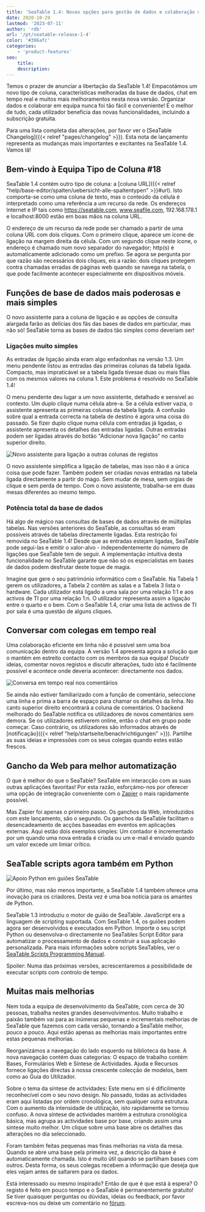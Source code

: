 ```yaml
---
title: 'SeaTable 1.4: Novas opções para gestão de dados e colaboração online - SeaTable'
date: 2020-10-29
lastmod: '2023-07-11'
author: 'rdb'
url: '/pt/seatable-release-1-4'
color: '#396afc'
categories:
    - 'product-features'
seo:
    title:
    description:
---
```


Temos o prazer de anunciar a libertação da SeaTable 1.4! Empacotámos um novo tipo de coluna, características melhoradas da base de dados, chat em tempo real e muitos mais melhoramentos nesta nova versão. Organizar dados e colaborar em equipa nunca foi tão fácil e conveniente! E o melhor de tudo, cada utilizador beneficia das novas funcionalidades, incluindo a subscrição gratuita.

Para uma lista completa das alterações, por favor ver o [SeaTable Changelog]({{< relref "pages/changelog" >}}). Esta nota de lançamento representa as mudanças mais importantes e excitantes na SeaTable 1.4. Vamos lá!

## Bem-vindo à Equipa Tipo de Coluna #18

SeaTable 1.4 contém outro tipo de coluna: a [coluna URL]({{< relref "help/base-editor/spalten/uebersicht-alle-spaltentypen" >}}#url). Isto comporta-se como uma coluna de texto, mas o conteúdo da célula é interpretado como uma referência a um recurso da rede. Os endereços Internet e IP tais como https://seatable.com, www.seafile.com, 192.168.178.1 e localhost:8000 estão em boas mãos na coluna URL.

O endereço de um recurso da rede pode ser chamado a partir de uma coluna URL com dois cliques. Com o primeiro clique, aparece um ícone de ligação na margem direita da célula. Com um segundo clique neste ícone, o endereço é chamado num novo separador do navegador; http(s) é automaticamente adicionado como um prefixo. Se agora se pergunta por que razão são necessários dois cliques, eis a razão: dois cliques protegem contra chamadas erradas de páginas web quando se navega na tabela, o que pode facilmente acontecer especialmente em dispositivos móveis.

## Funções de base de dados mais poderosas e mais simples

O novo assistente para a coluna de ligação e as opções de consulta alargada farão as delícias dos fãs das bases de dados em particular, mas não só! SeaTable torna as bases de dados tão simples como deveriam ser!

### Ligações muito simples

As entradas de ligação ainda eram algo enfadonhas na versão 1.3. Um menu pendente listou as entradas das primeiras colunas da tabela ligada. Compacto, mas impraticável se a tabela ligada tivesse duas ou mais filas com os mesmos valores na coluna 1. Este problema é resolvido no SeaTable 1.4!

O menu pendente deu lugar a um novo assistente, detalhado e sensível ao contexto. Um duplo clique numa célula abre-a. Se a célula estiver vazia, o assistente apresenta as primeiras colunas da tabela ligada. A confusão sobre qual a entrada correcta na tabela de destino é agora uma coisa do passado. Se fizer duplo clique numa célula com entradas já ligadas, o assistente apresenta os detalhes das entradas ligadas. Outras entradas podem ser ligadas através do botão "Adicionar nova ligação" no canto superior direito.

![Novo assistente para ligação a outras colunas de registos](linking-dialog.png)

O novo assistente simplifica a ligação de tabelas, mas isso não é a única coisa que pode fazer. Também podem ser criadas novas entradas na tabela ligada directamente a partir do mago. Sem mudar de mesa, sem orgias de clique e sem perda de tempo. Com o novo assistente, trabalha-se em duas mesas diferentes ao mesmo tempo.

### Potência total da base de dados

Há algo de mágico nas consultas de bases de dados através de múltiplas tabelas. Nas versões anteriores do SeaTable, as consultas só eram possíveis através de tabelas directamente ligadas. Esta restrição foi removida no SeaTable 1.4! Desde que as entradas estejam ligadas, SeaTable pode segui-las e emitir o valor-alvo - independentemente do número de ligações que SeaTable tem de seguir. A implementação intuitiva desta funcionalidade no SeaTable garante que não só os especialistas em bases de dados podem desfrutar deste toque de magia.

Imagine que gere o seu património informático com o SeaTable. Na Tabela 1 gerem os utilizadores, a Tabela 2 contém as salas e a Tabela 3 lista o hardware. Cada utilizador está ligado a uma sala por uma relação 1:1 e aos activos de TI por uma relação 1:n. O utilizador representa assim a ligação entre o quarto e o bem. Com o SeaTable 1.4, criar uma lista de activos de TI por sala é uma questão de alguns cliques.

## Conversar com colegas em tempo real

Uma colaboração eficiente em linha não é possível sem uma boa comunicação dentro da equipa. A versão 1.4 apresenta agora a solução que o mantém em estreito contacto com os membros da sua equipa! Discutir ideias, comentar novos registos e discutir alterações, tudo isto é facilmente possível e acontece onde deveria acontecer: directamente nos dados.

![Conversa em tempo real nos comentários](comment-chat.png)

Se ainda não estiver familiarizado com a função de comentário, seleccione uma linha e prima a barra de espaço para chamar os detalhes da linha. No canto superior direito encontrará a coluna de comentários. O backend melhorado do SeaTable notifica os utilizadores de novos comentários sem demora. Se os utilizadores estiverem online, então o chat em grupo pode começar. Caso contrário, os utilizadores são informados através de [notificação]({{< relref "help/startseite/benachrichtigungen" >}}). Partilhe as suas ideias e impressões com os seus colegas quando estes estão frescos.

## Gancho da Web para melhor automatização

O que é melhor do que o SeaTable? SeaTable em interacção com as suas outras aplicações favoritas! Por esta razão, esforçámo-nos por oferecer uma opção de integração conveniente com o [Zapier](https://zapier.com/apps/seatable/integrations) o mais rapidamente possível.

Mas Zapier foi apenas o primeiro passo. Os ganchos da Web, introduzidos com este lançamento, são o segundo. Os ganchos da SeaTable facilitam o desencadeamento de acções baseadas em eventos em aplicações externas. Aqui estão dois exemplos simples: Um contador é incrementado por um quando uma nova entrada é criada ou um e-mail é enviado quando um valor excede um limiar crítico.

## SeaTable scripts agora também em Python

![Apoio Python em guiões SeaTable](python.png)

Por último, mas não menos importante, a SeaTable 1.4 também oferece uma inovação para os criadores. Desta vez é uma boa notícia para os amantes de Python.

SeaTable 1.3 introduziu o motor de guião de SeaTable. JavaScript era a linguagem de scripting suportada. Com SeaTable 1.4, os guiões podem agora ser desenvolvidos e executados em Python. Importe o seu script Python ou desenvolva-o directamente no SeaTables Script Editor para automatizar o processamento de dados e construir a sua aplicação personalizada. Para mais informações sobre scripts SeaTables, ver o [SeaTable Scripts Programming Manual](https://developer.seatable.com/scripts/).

Spoiler: Numa das próximas versões, acrescentaremos a possibilidade de executar scripts com controlo de tempo.

## Muitas mais melhorias

Nem toda a equipa de desenvolvimento da SeaTable, com cerca de 30 pessoas, trabalha nestes grandes desenvolvimentos. Muito trabalho e paixão também vai para as inúmeras pequenas e incrementais melhorias de SeaTable que fazemos com cada versão, tornando a SeaTable melhor, pouco a pouco. Aqui estão apenas as melhorias mais importantes entre estas pequenas melhorias.

Reorganizámos a navegação do lado esquerdo na biblioteca da base. A nova navegação contém duas categorias: O espaço de trabalho contém Bases, Formulários Web e Síntese de Actividades. Ajuda e Recursos fornece ligações directas à nossa crescente colecção de modelos, bem como ao Guia do Utilizador.

Sobre o tema da síntese de actividades: Este menu em si é dificilmente reconhecível com o seu novo design. No passado, todas as actividades eram aqui listadas por ordem cronológica, sem qualquer outra estrutura. Com o aumento da intensidade de utilização, isto rapidamente se tornou confuso. A nova síntese de actividades mantém a estrutura cronológica básica, mas agrupa as actividades base por base, criando assim uma síntese muito melhor. Um clique sobre uma base abre os detalhes das alterações no dia seleccionado.

Foram também feitas pequenas mas finas melhorias na vista da mesa. Quando se abre uma base pela primeira vez, a descrição da base é automaticamente chamada. Isto é muito útil quando se partilham bases com outros. Desta forma, os seus colegas recebem a informação que deseja que eles vejam antes de saltarem para os dados.

Está interessado ou mesmo inspirado? Então de que é que está à espera? O registo é feito em pouco tempo e o SeaTable é permanentemente gratuito! Se tiver quaisquer perguntas ou dúvidas, ideias ou feedback, por favor escreva-nos ou deixe um comentário no [fórum](https://forum.seatable.com).
